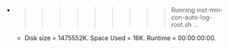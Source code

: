 * >>>>>>>>> Running inst-min-con-auto-log-root.sh ...
  * Disk size = 1475552K. Space Used = 16K. Runtime = 00:00:00:00.
